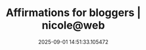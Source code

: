 ---
date: 2025-09-01 14:51:33.105472
link:
  source: web
  source_url: https://roytang.net
  text: Affirmations for bloggers | nicole@web
  url: https://ntietz.com/blog/blogging-affirmations/
source: web
syndicated:
- type: mastodon
  url: https://indieweb.social/users/roytang/statuses/115129600826308603
tags:
- blogging
title: Affirmations for bloggers | nicole@web
---